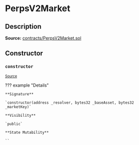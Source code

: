 # PerpsV2Market

## Description

**Source:** [contracts/PerpsV2Market.sol](https://github.com/Synthetixio/synthetix/tree/v2.72.1/contracts/PerpsV2Market.sol)

## Constructor

### `constructor`

<sub>[Source](https://github.com/Synthetixio/synthetix/tree/v2.72.1/contracts/PerpsV2Market.sol#L16)</sub>

??? example "Details"

    **Signature**

    `constructor(address _resolver, bytes32 _baseAsset, bytes32 _marketKey)`

    **Visibility**

    `public`

    **State Mutability**

    ``
